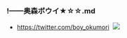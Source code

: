 ### !——奥森ボウイ★☆☆.md
- https://twitter.com/boy_okumori
![]()
![](https://pbs.twimg.com/media/EFVC3pHU4AEXPjS?format=jpg&name=4096x4096)
